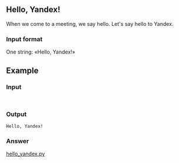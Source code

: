 ## Hello, Yandex!

When we come to a meeting, we say hello. Let's say hello to Yandex.

### Input format
One string: «Hello, Yandex!»

## Example

### Input
` `

### Output
`Hello, Yandex!`

### Answer
[hello_yandex.py](hello_yandex.py)